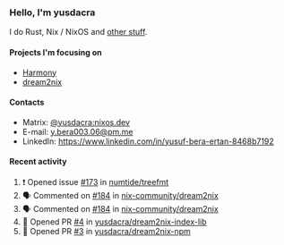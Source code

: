 ### Hello, I'm yusdacra

I do Rust, Nix / NixOS and [other stuff](https://yusdacra.gitlab.io/about).

#### Projects I'm focusing on

- [Harmony](https://harmonyapp.io)
- [dream2nix](https://github.com/nix-community/dream2nix)

#### Contacts

- Matrix: [@yusdacra:nixos.dev](https://matrix.to/#/@yusdacra:nixos.dev)
- E-mail: y.bera003.06@pm.me
- LinkedIn: https://www.linkedin.com/in/yusuf-bera-ertan-8468b7192

#### Recent activity

<!--START_SECTION:activity-->
1. ❗️ Opened issue [#173](https://github.com/numtide/treefmt/issues/173) in [numtide/treefmt](https://github.com/numtide/treefmt)
2. 🗣 Commented on [#184](https://github.com/nix-community/dream2nix/issues/184) in [nix-community/dream2nix](https://github.com/nix-community/dream2nix)
3. 🗣 Commented on [#184](https://github.com/nix-community/dream2nix/issues/184) in [nix-community/dream2nix](https://github.com/nix-community/dream2nix)
4. 💪 Opened PR [#4](https://github.com/yusdacra/dream2nix-index-lib/pull/4) in [yusdacra/dream2nix-index-lib](https://github.com/yusdacra/dream2nix-index-lib)
5. 💪 Opened PR [#3](https://github.com/yusdacra/dream2nix-npm/pull/3) in [yusdacra/dream2nix-npm](https://github.com/yusdacra/dream2nix-npm)
<!--END_SECTION:activity-->
